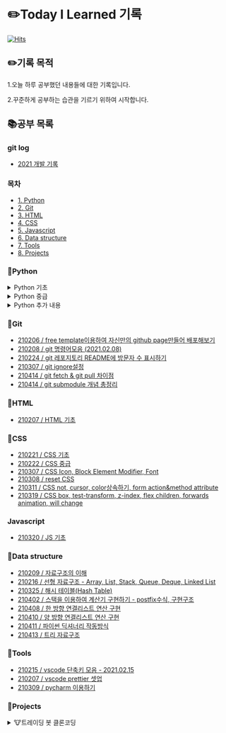 # ✏️Today I Learned 기록

[![Hits](https://hits.seeyoufarm.com/api/count/incr/badge.svg?url=https%3A%2F%2Fgithub.com%2FParkjju&count_bg=%2379C83D&title_bg=%23555555&icon=&icon_color=%23E7E7E7&title=hits&edge_flat=false)](https://hits.seeyoufarm.com)

## ✏️기록 목적

1.오늘 하루 공부했던 내용들에 대한 기록입니다.

2.꾸준하게 공부하는 습관을 기르기 위하여 시작합니다.

## 📚공부 목록

### git log

-   [2021 개발 기록](https://github.com/Parkjju/TIL/blob/master/gitlog.md)

### 목차

-   [1. Python](#📔Python)
-   [2. Git](#📔Git)
-   [3. HTML](#📔HTML)
-   [4. CSS](#📔CSS)
-   [5. Javascript](#Javascript)
-   [6. Data structure](#📔Data-structure)
-   [7. Tools](#🔨Tools)
-   [8. Projects](#📝Projects)

### 📔Python

<details>
<summary> Python 기초 </summary>

-   [210206 / Python 기초 - 입출력과 변수](https://github.com/Parkjju/TIL/blob/master/Python/newbie/input_and_print.md)
-   [210206 / Python 기초 - 간단한 함수 만들기](https://github.com/Parkjju/TIL/blob/master/Python/newbie/functions.md)
-   [210206 / Python 기초 - 프로그램 사용자로부터 입력받기 + 코드의 반복](https://github.com/Parkjju/TIL/blob/master/Python/newbie/input_loop.md)
-   [210206 / Python 기초 - int형 데이터와 float형 데이터](https://github.com/Parkjju/TIL/blob/master/Python/newbie/int_float_data.md)
-   [210206 / Python 기초 - 리스트와 문자열](https://github.com/Parkjju/TIL/blob/master/Python/newbie/list_string.md)
-   [210206 / Python 기초 - 리스트와 문자열의 함수들](https://github.com/Parkjju/TIL/blob/master/Python/newbie/list_function.md)
-   [210210 / Python 기초 - True, False, if문과 형제들](https://github.com/Parkjju/TIL/blob/master/Python/newbie/TF.md)
-   [210210 / Python 기초 - while,이중 for루프](https://github.com/Parkjju/TIL/blob/master/Python/newbie/for_while_loop.md)
-   [210211 / Python 기초 - 튜플과 레인지](https://github.com/Parkjju/TIL/blob/master/Python/newbie/tuple_range.md)
-   [210213 / Python 기초 - 함수에 대한 추가적인 설명: 디폴트 값 등등](https://github.com/Parkjju/TIL/blob/master/Python/newbie/functions_add.md)
-   [210213 / Python 기초 - 모듈(Modules)](https://github.com/Parkjju/TIL/blob/master/Python/newbie/modules.md)
-   [210213 / Python 기초 - 딕셔너리(Dictionary)](https://github.com/Parkjju/TIL/blob/master/Python/newbie/dictionary.md)
-   [210213 / Python 기초 - 클래스와 객체](https://github.com/Parkjju/TIL/blob/master/Python/newbie/class.md)
-   [210213 / Python 기초 - 예외처리](https://github.com/Parkjju/TIL/blob/master/Python/newbie/unexpect.md)
</details>

<details>
<summary> Python 중급 </summary>

-   [210218 / Python 중급 - 레퍼런스 카운트와 가비지 컬렉션](https://github.com/Parkjju/TIL/blob/master/Python/middle_class/reference_count_garbage_collection.md)
-   [210218 / Python 중급 - 수정 가능한 객체와 수정 불가능한 객체](https://github.com/Parkjju/TIL/blob/master/Python/middle_class/immutable_mutable.md)
-   [210218 / Python 중급 - 깊은 복사와 얕은 복사](https://github.com/Parkjju/TIL/blob/master/Python/middle_class/deep_shallow_copy.md)
-   [210218 / Python 중급 - 리스트 컴프리헨션](https://github.com/Parkjju/TIL/blob/master/Python/middle_class/list_comprehension.md)
-   [210218 / Python 중급 - Iterable객체와 Iterator 객체](https://github.com/Parkjju/TIL/blob/master/Python/middle_class/iterable_iterator.md)
-   [210218 / Python 중급 - 객체처럼 다뤄지는 함수 그리고 람다](https://github.com/Parkjju/TIL/blob/master/Python/middle_class/lambda.md)
-   [210219 / Python 중급 - map&filter](https://github.com/Parkjju/TIL/blob/master/Python/middle_class/map_and_filter.md)
-   [210219 / Python 중급 - map&filter를 대신하는 리스트 컴프리헨션](https://github.com/Parkjju/TIL/blob/master/Python/middle_class/func_comprehension.md)
-   [210222 / Python 중급 - generator 함수](https://github.com/Parkjju/TIL/blob/master/Python/middle_class/generator.md)
-   [210222 / Python 중급 - generator expression](https://github.com/Parkjju/TIL/blob/master/Python/middle_class/generator_expression.md)
-   [210222 / Python 중급 - 튜플의 패킹과 언패킹](https://github.com/Parkjju/TIL/blob/master/Python/middle_class/tuple_packing.md)
-   [210222 / Python 중급 - 네임드 튜플](https://github.com/Parkjju/TIL/blob/master/Python/middle_class/named_tuple.md)
-   [210224 / Python 중급 - dict의 생성과 zip](https://github.com/Parkjju/TIL/blob/master/Python/middle_class/prod_dict.md)
-   [210224 / Python 중급 - dict의 루핑 기술과 컴프리헨션](https://github.com/Parkjju/TIL/blob/master/Python/middle_class/dict_lupin.md)
-   [210224 / Python 중급 - 함수 호출과 매개변수 선언에 있어서 \*과 \*\*의 사용 규칙](https://github.com/Parkjju/TIL/blob/master/Python/middle_class/func_star_rule.md)
-   [210224 / Python 중급 - dict & defaultdict](https://github.com/Parkjju/TIL/blob/master/Python/middle_class/dict_defaultdict.md)
-   [210225 / Python 중급 - dict & OrderedDict](https://github.com/Parkjju/TIL/blob/master/Python/middle_class/ordered_dict.md)
-   [210225 / Python 중급 - 자료형 분류와 set&frozenset](https://github.com/Parkjju/TIL/blob/master/Python/middle_class/set_frozenset.md)
-   [210225 / Python 중급 - 정렬 기술](https://github.com/Parkjju/TIL/blob/master/Python/middle_class/sort.md)
-   [210225 / Python 중급 - enumerate과 문자열 비교](https://github.com/Parkjju/TIL/blob/master/Python/middle_class/enumerate.md)
-   [210226 / Python 중급 - 표현식 기반 문자열 조합](https://github.com/Parkjju/TIL/blob/master/Python/middle_class/expression_comb.md)
-   [210226 / Python 중급 - 메소드 기반 문자열 조합](https://github.com/Parkjju/TIL/blob/master/Python/middle_class/method_str.md)
-   [210226 / Python 중급 - 클래스와 객체의 본질](https://github.com/Parkjju/TIL/blob/master/Python/middle_class/class_obj.md)
-   [210226 / Python 중급 - 상속](https://github.com/Parkjju/TIL/blob/master/Python/middle_class/inheritance.md)
-   [210228 / Python 중급 - isinstance 함수와 object클래스](https://github.com/Parkjju/TIL/blob/master/Python/middle_class/isinstance.md)
-   [210228 / Python 중급 - 스페셜 메소드](https://github.com/Parkjju/TIL/blob/master/Python/middle_class/special_method.md)
-   [210302 / Python 중급 - 연산자 오버로딩](https://github.com/Parkjju/TIL/blob/master/Python/middle_class/operator_overload.md)
-   [210305 / Python 중급 - 네스티드 함수와 클로저](https://github.com/Parkjju/TIL/blob/master/Python/middle_class/nested_func.md)
-   [210306 / Python 중급 - 데코레이터](https://github.com/Parkjju/TIL/blob/master/Python/middle_class/decorator.md)
-   [210306 / Python 중급 - 클래스 메소드와 static 메소드](https://github.com/Parkjju/TIL/blob/master/Python/middle_class/class_method.md)
-   [210306 / Python 중급 - \_\_name\_\_&\_\_main\_\_](https://github.com/Parkjju/TIL/blob/master/Python/middle_class/name_main.md)
</details>

<details>
<summary> Python 추가 내용 </summary>

-   [210306 / Python 데이터 프레임](https://github.com/Parkjju/TIL/blob/master/Python/additional/dataframe.md)
-   [210308 / Python SQLAlchemy를 통해 mysql 데이터베이스 연동하기](https://github.com/Parkjju/TIL/blob/master/Python/additional/sqlAlchemy.md)
-   [210322 / Python 문자열 자르고 합치기 - join, split함수](https://github.com/Parkjju/TIL/blob/master/Python/additional/join.md)
-   [210323 / Python getitem, setitem 스페셜메소드](https://github.com/Parkjju/TIL/blob/master/Python/additional/getitem.md)
</details>

### 📔Git

-   [210206 / free template이용하여 자신만의 github page만들어 배포해보기](https://github.com/Parkjju/TIL/tree/master/Git/github_page.md)
-   [210208 / git 명령어모음 (2021.02.08)](https://github.com/Parkjju/TIL/blob/master/Git/git_command.md)
-   [210224 / git 레포지토리 README에 방문자 수 표시하기](https://github.com/Parkjju/TIL/blob/master/Git/hits.md)
-   [210307 / git ignore설정](https://github.com/Parkjju/TIL/blob/master/Git/gitignore.md)
-   [210414 / git fetch & git pull 차이점](https://github.com/Parkjju/TIL/blob/master/Git/git_fetch.md)
-   [210414 / git submodule 개념 총정리](https://github.com/Parkjju/TIL/blob/master/Git/git_submodule.md)

### 📔HTML

-   [210207 / HTML 기초](https://github.com/Parkjju/TIL/blob/master/HTML/HTML_begin.md)

### 📔CSS

-   [210221 / CSS 기초](https://github.com/Parkjju/TIL/blob/master/CSS/CSS_begin.md)
-   [210222 / CSS 중급](https://github.com/Parkjju/TIL/blob/master/CSS/CSS_Advanced.md)
-   [210307 / CSS Icon, Block Element Modifier, Font](https://github.com/Parkjju/TIL/blob/master/CSS/CSS_additional.md)
-   [210308 / reset CSS](https://github.com/Parkjju/TIL/blob/master/CSS/resetCSS.md)
-   [210311 / CSS not, cursor, color상속하기, form action&method attribute](https://github.com/Parkjju/TIL/blob/master/CSS/css_additional/cssnot.md)
-   [210319 / CSS box, test-transform, z-index, flex children, forwards animation, will change](https://github.com/Parkjju/TIL/blob/master/CSS/css_additional/cssbox.md)

### Javascript

-   [210320 / JS 기초](https://github.com/Parkjju/TIL/blob/master/Javascript/start.md)

### 📔Data structure

-   [210209 / 자료구조의 이해](https://github.com/Parkjju/TIL/blob/master/Data_structure/data_structure.md)
-   [210216 / 선형 자료구조 - Array, List, Stack, Queue, Deque, Linked List](https://github.com/Parkjju/TIL/blob/master/Data_structure/sequential_structure.md)
-   [210325 / 해시 테이블(Hash Table)](https://github.com/Parkjju/TIL/blob/master/Data_structure/hash_table.md)
-   [210402 / 스택을 이용하여 계산기 구현하기 - postfix수식, 구현구조](https://github.com/Parkjju/TIL/blob/master/Data_structure/stack_cal.md)
-   [210408 / 한 방향 연결리스트 연산 구현](https://github.com/Parkjju/TIL/blob/master/Data_structure/SinglyLinkedList.md)
-   [210410 / 양 방향 연결리스트 연산 구현](https://github.com/Parkjju/TIL/blob/master/Data_structure/doublyLinkedList.md)
-   [210411 / 파이썬 딕셔너리 작동방식](https://github.com/Parkjju/TIL/blob/master/Data_structure/pydict.md)
-   [210413 / 트리 자료구조](https://github.com/Parkjju/TIL/blob/master/Data_structure/tree.md)

### 🔨Tools

-   [210215 / vscode 단축키 모음 - 2021.02.15](https://github.com/Parkjju/TIL/blob/master/Tools/vscode_shortcut.md)
-   [210207 / vscode prettier 셋업](https://github.com/Parkjju/TIL/blob/master/Tools/vscode_Prettier.md)
-   [210309 / pycharm 이용하기](https://github.com/Parkjju/TIL/blob/master/Tools/pycharm.md)

### 📝Projects

<details>
<summary> 🐮트레이딩 봇 클론코딩 </summary>

<details>
<summary> Chapter1 </summary>

-   [210219 / 트레이딩 봇 클론코딩 - OT](https://github.com/Parkjju/TIL/blob/master/Projects/investing_bot/OT.md)
-   [210222 / 트레이딩 봇 클론코딩 - 개발환경 세팅](https://github.com/Parkjju/TIL/blob/master/Projects/investing_bot/devSetting.md)
-   [210222 / 트레이딩 봇 클론코딩 - 키움증권 Open API, KOA Studio 설치](https://github.com/Parkjju/TIL/blob/master/Projects/investing_bot/Chapter1/OpenAPI.md)

</details>

<details>
<summary> Chapter2 </summary>

-   [210223 / 트레이딩 봇 클론코딩 - 증권사 Open API 봇과 연동](https://github.com/Parkjju/TIL/blob/master/Projects/investing_bot/Chapter2/open_api.md)
-   [210223 / 트레이딩 봇 클론코딩 - 증권사 Open API 활용하여 일별 종목 데이터 가져오기](https://github.com/Parkjju/TIL/blob/master/Projects/investing_bot/Chapter2/daily_data.md)

</details>

<details>
<summary> Chapter3 </summary>

-   [210224 / 트레이딩 봇 클론코딩 - mySQL, work bench 소개 및 셋업](https://github.com/Parkjju/TIL/blob/master/Projects/investing_bot/Chapter3/mysql.md)
-   [210226 / 트레이딩 봇 클론코딩 - 쿼리문 사용 방법(select, update, delete, drop,create)](https://github.com/Parkjju/TIL/blob/master/Projects/investing_bot/Chapter3/query.md)

</details>

<details>
<summary> Chapter4 </summary>

-   [210226 / 트레이딩 봇 클론코딩 - 인터프리터와 IDE (Pycharm 디버거 사용법)](https://github.com/Parkjju/TIL/blob/master/Projects/investing_bot/Chapter4/interpreter.md)
-   [210305 / 트레이딩 봇 클론코딩 - 데이터베이스 연동하기](https://github.com/Parkjju/TIL/blob/master/Projects/investing_bot/Chapter4/database_on.md)
-   [210311 / 트레이딩 봇 클론코딩 - 주식 기본 용어 정리 및 datagrip 설치](https://github.com/Parkjju/TIL/blob/master/Projects/investing_bot/Chapter4/stock_basic.md)
-   [210327 / 트레이딩 봇 클론코딩 - 일별 금융 데이터 콜렉팅](https://github.com/Parkjju/TIL/blob/master/Projects/investing_bot/Chapter4/daily_craw.md)
-   [210328 / 트레이딩 봇 클론코딩 - 콜렉팅 데이터 업데이트 및 분별 금융 데이터 수집](https://github.com/Parkjju/TIL/blob/master/Projects/investing_bot/Chapter4/minute_data.md)
</details>

<details>
<summary> Chapter5 </summary>

-   [210329 / 트레이딩 봇 클론코딩 - 시뮬레이션 변수 설정 함수](https://github.com/Parkjju/TIL/blob/master/Projects/investing_bot/Chapter5/simulator.md)
-   [210402 / 트레이딩 봇 클론코딩 - 시뮬레이터별 자동 데이터베이스 생성 함수, 시뮬레이터 이용 변수 정리](https://github.com/Parkjju/TIL/blob/master/Projects/investing_bot/Chapter5/database.md)
</details>

</details>
